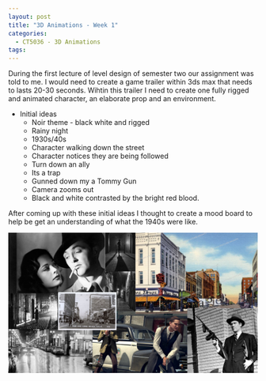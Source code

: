 ```yaml
---
layout: post
title: "3D Animations - Week 1"
categories:
  - CT5036 - 3D Animations
tags:
---
```


During the first lecture of level design of semester two our assignment was told to me. I would need to create a game trailer within 3ds max that needs to lasts 20-30 seconds. Wihtin this trailer I need to create one fully rigged and animated character, an elaborate prop and an environment.

* Initial ideas
  * Noir theme - black white and rigged
  * Rainy night
  * 1930s/40s
  * Character walking down the street
  * Character notices they are being followed
  * Turn down an ally
  * Its a trap
  * Gunned down my a Tommy Gun
  * Camera zooms out
  * Black and white contrasted by the bright red blood.

After coming up with these initial ideas I thought to create a mood board to help be get an understanding of what the 1940s were like.

![Mood Board](/assets/images/MoodBoard.png "Mood Board")
